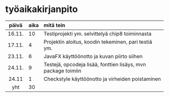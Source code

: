 # työaikakirjanpito

| päivä | aika | mitä tein  |
| :----:|:-----| :-----|
| 16.11. | 10    | Testiprojekti ym. selvittelyä chip8 toiminnasta |
| 17.11. | 4    | Projektin aloitus, koodin tekeminen, pari testiä ym. |
| 23.11. | 6    | JavaFX käyttöönotto ja kuvan piirto siihen |
| 24.11. | 9    | Testejä, opcodeja lisää, fonttien lisäys, mvn package toimiin |
| 24.11 | 1    | Checkstyle käyttöönotto ja virheiden poistaminen |
| yht   | 30   |


<!-- tässä on todellinen kirja tunneista, projektia tehty toiseen repoon nopeammin -->
<!-- | 16.11. | 10    | Testiprojekti ym. selvittelyä chip8 toiminnasta | -->
<!-- | 17.11. | 4    | Projektin aloitus, koodin tekeminen, pari testiä ym. | -->
<!-- | 18.11. | 6    | JavaFX käyttöönotto ja kuvan piirto siihen | -->
<!-- | 19.11. | 9    | Testejä, opcodeja lisää, fonttien lisäys  | -->
<!-- | 20.11. | 1    | Checkstyle käyttöönotto ja virheiden poistaminen  | -->
<!-- | 21.11. | 5    | Lisätty toiminnallisuus näppäimistölle  | -->
<!-- | 21.11. | 5    | Lisätty kaikki opcodet emulaattoriin  | -->
<!-- | 22.11. | 7    | Lisätty testejä ja erilaisia debug näkymiä  | -->
<!-- | 23.11. | 5    | JFX käyttää nyt CSS tiedostoja, lisätty näkymä tulevalle käskylle  | -->
<!-- | 23.11. | 4    | Lisätty näkymä nykyisen käskyn informatiolle  | -->
<!-- | 24.11. | 5    | refaktorointia ja bugien korjailua  | -->
<!-- | yht   | 61   | | -->